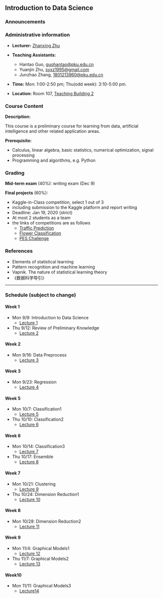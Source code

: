 ## Introduction to Data Science


### Announcements


### Administrative information

- **Lecturer:** [Zhanxing Zhu](https://sites.google.com/view/zhanxingzhu/)
- **Teaching Assistants:**
    - Hantao Guo, guohantao@pku.edu.cn
    - Yuanjin Zhu, syxz1995@gmail.com
    - Junzhao Zhang, 1801213960@pku.edu.cn

- **Time:** Mon: 1:00-2:50 pm; Thu(odd week): 3:10-5:00 pm.

- **Location:**  Room 107, [Teaching Building 2](https://maps.baidu.com/poi/%E5%8C%97%E4%BA%AC%E5%A4%A7%E5%AD%A6(%E7%87%95%E5%9B%AD%E6%A0%A1%E5%8C%BA)%E7%AC%AC%E4%BA%8C%E6%95%99%E5%AD%A6%E6%A5%BC(%E6%9D%8E%E5%85%86%E5%9F%BA%E6%A5%BC)/@12948834.869857343,4837581.844142513,19.6z?uid=82548a63754afc91735e80e4&primaryUid=10472254985355704340&ugc_type=3&ugc_ver=1&device_ratio=1&compat=1&querytype=detailConInfo&da_src=shareurl)


### Course Content

**Description:**

This course is a preliminary course for learning from data, artificial intelligence and other related application areas.

**Prerequisite:**

- Calculus, linear algebra, basic statistics, numerical optimization, signal processing
- Programming and algorithms, e.g. Python


### Grading

**Mid-term exam** (40%): writing exam (Dec 9)

**Final projects** (60%):

- Kaggle-in-Class competition, select 1 out of 3
- including submission to the Kaggle platform and report writing
- Deadline: Jan 19, 2020 (strict)
- At most 2 students as a team
- the links of competitions are as follows
    - [Traffic Prediction](https://www.kaggle.com/t/966947f0c9454eec8fab55e15d2bbacd)
    - [Flower Classification](https://www.kaggle.com/t/25f30048035046078ae2359a85241a39)
    - [PES Challenge](https://www.kaggle.com/t/85b078a8fa4f45648c01b488b8925876)


### References

- Elements of statistical learning
- Pattern recognition and machine learning
- Vapnik. The nature of statistical learning theory
- 《数据科学导引》


---
### Schedule (subject to change)

#### Week 1
- Mon 9/9: Introduction to Data Science
    - [Lecture 1](slides/lec1+lec2.pdf)
- Thu 9/12: Review of Preliminary Knowledge
    - [Lecture 2](slides/lec1+lec2.pdf)
#### Week 2
- Mon 9/16: Data Preprocess
    - [Lecture 3](slides/data+preprocessing.pdf)
#### Week 3
- Mon 9/23: Regression
    - [Lecture 4](slides/regression.pdf)
#### Week 5
- Mon 10/7: Classification1
    - [Lecture 5](slides/classification+1.pdf)
- Thu 10/10: Classification2
    - [Lecture 6](slides/classification+1(1).pdf)
#### Week 6
- Mon 10/14: Classification3
    - [Lecture 7](slides/classification+2.pdf)
- Thu 10/17: Ensemble
    - [Lecture 8](slides/ensemble.pdf)
#### Week 7
- Mon 10/21: Clustering
    - [Lecture 9](slides/clustering.pdf)
- Thu 10/24: Dimension Reduction1
    - [Lecture 10](slides/dimensionality+reduction.pdf)
#### Week 8
- Mon 10/28: Dimension Reduction2
    - [Lecture 11](slides/dimensionality+reduction(1).pdf)
#### Week 9
- Mon 11/4: Graphical Models1
    - [Lecture 12](slides/GM_1.pdf)
- Thu 11/7: Graphical Models2
    - [Lecture 13](slides/GM_2.pdf)
#### Week10
- Mon 11/11: Graphical Models3
    - [Lecture14](slides/GM_3_4.pdf)
